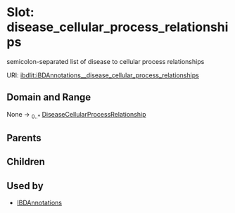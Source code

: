
# Slot: disease_cellular_process_relationships


semicolon-separated list of disease to cellular process relationships

URI: [ibdlit:iBDAnnotations__disease_cellular_process_relationships](http://w3id.org/ontogpt/ibd_literature/iBDAnnotations__disease_cellular_process_relationships)


## Domain and Range

None &#8594;  <sub>0..\*</sub> [DiseaseCellularProcessRelationship](DiseaseCellularProcessRelationship.md)

## Parents


## Children


## Used by

 * [IBDAnnotations](IBDAnnotations.md)

